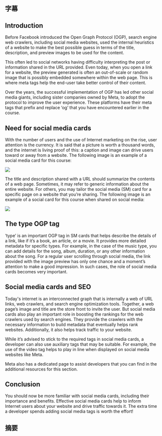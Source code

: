 ## 字幕
## Introduction

Before Facebook introduced the Open Graph Protocol (OGP), search engine web crawlers, including social media websites, used the internal heuristics of a website to make the best possible guess in terms of the title, description, and preview images to be used for the content.

This often led to social networks having difficulty interpreting the post or information shared in the URL provided. Even today, when you open a link for a website, the preview generated is often an out-of-scale or random image that is possibly embedded somewhere within the web page. This is where meta tags help the end-user take better control of their content.

Over the years, the successful implementation of OGP has led other social media giants, including sister companies owned by Meta, to adopt the protocol to improve the user experience. These platforms have their meta tags that prefix and replace ‘og’ that you have encountered earlier in the course.

## Need for social media cards

With the number of users and the use of Internet marketing on the rise, user attention is the currency. It is said that a picture is worth a thousand words, and the internet is living proof of this: a caption and image can drive users toward or away from a website. The following image is an example of a social media card for this course:

![](https://d3c33hcgiwev3.cloudfront.net/imageAssetProxy.v1/bTJP02n5SD6Rzot9kgX81w_2ea177de138f4853954d5a00cf0519e1_MicrosoftTeams-image.png?expiry=1704499200000&hmac=bedzAtBJAzHrlgg6XgLO5r65noEgSf0HGFHUsyfbRBE)

The title and description shared with a URL should summarize the contents of a web page. Sometimes, it may refer to generic information about the entire website. For others, you may tailor the social media (SM) card for a specific page on a website that you’re sharing. The following image is an example of a social card for this course when shared on social media:

![](https://d3c33hcgiwev3.cloudfront.net/imageAssetProxy.v1/x8EPucirRymE5UVucNJdDA_a5cc756dcf2c4fc68d488008e86f21e1_MicrosoftTeams-image-1-.png?expiry=1704499200000&hmac=FM5sCeCxypBss1WEC_EUwJZnAQZ7F7y2E1b1AMJSrMo)

## The type OGP tag

‘type’ is an important OGP tag in SM cards that helps describe the details of a link, like if it’s a book, an article, or a movie. It provides more detailed metadata for specific types. For example, in the case of the music type, you can add details for the song, album, duration, or any other information about the song. For a regular user scrolling through social media, the link provided with the image preview has only one chance and a moment’s attention to make a good impression. In such cases, the role of social media cards becomes very important.

## Social media cards and SEO

Today's internet is an interconnected graph that is internally a web of URL links, web crawlers, and search engine optimization tools. Together, a web page’s image and title are the store front to invite the user. But social media cards also play an important role in boosting the rankings for the web crawlers used by search engines. They provide the crawlers with the necessary information to build metadata that eventually helps rank websites. Additionally, it also helps track traffic to your website.

While it’s advised to stick to the required tags in social media cards, a developer can also use auxiliary tags that may be suitable. For example, the use of the video tag helps to play in line when displayed on social media websites like Meta.

Meta also has a dedicated page to assist developers that you can find in the additional resources for this section.

## Conclusion

You should now be more familiar with social media cards, including their importance and benefits. Effective social media cards help to inform Internet users about your website and drive traffic towards it. The extra time a developer spends adding social media tags is worth the effort!
## 摘要